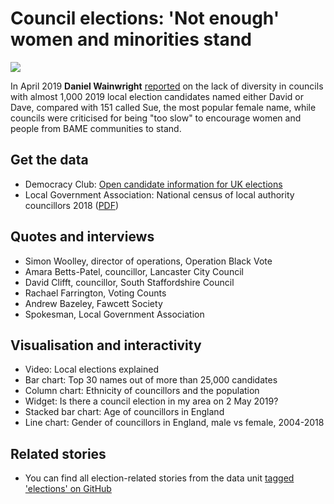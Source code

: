 # Council elections: 'Not enough' women and minorities stand

![](https://ichef.bbci.co.uk/news/624/cpsprodpb/108B0/production/_106606776_candidatenames1-nc.png)

In April 2019 **Daniel Wainwright** [reported](https://www.bbc.co.uk/news/uk-england-47947867) on the lack of diversity in councils with almost 1,000 2019 local election candidates named either David or Dave, compared with 151 called Sue, the most popular female name, while councils were criticised for being "too slow" to encourage women and people from BAME communities to stand.

## Get the data

* Democracy Club: [Open candidate information for UK elections](https://candidates.democracyclub.org.uk/)
* Local Government Association: National census of local authority councillors 2018 ([PDF](https://www.local.gov.uk/sites/default/files/documents/Councillors%27%20Census%202018%20-%20report%20FINAL.pdf))

## Quotes and interviews

* Simon Woolley, director of operations, Operation Black Vote
* Amara Betts-Patel, councillor, Lancaster City Council
* David Clifft, councillor, South Staffordshire Council 
* Rachael Farrington, Voting Counts
* Andrew Bazeley, Fawcett Society
* Spokesman, Local Government Association

## Visualisation and interactivity

* Video: Local elections explained
* Bar chart: Top 30 names out of more than 25,000 candidates
* Column chart: Ethnicity of councillors and the population
* Widget: Is there a council election in my area on 2 May 2019?
* Stacked bar chart: Age of councillors in England
* Line chart: Gender of councillors in England, male vs female, 2004-2018

## Related stories

* You can find all election-related stories from the data unit [tagged 'elections' on GitHub](https://github.com/search?q=topic%3Aelections+org%3ABBC-Data-Unit&type=Repositories)
